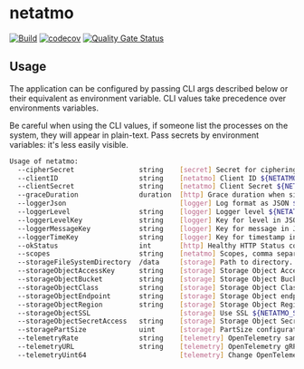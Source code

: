 # netatmo

[![Build](https://github.com/ViBiOh/netatmo/workflows/Build/badge.svg)](https://github.com/ViBiOh/netatmo/actions)
[![codecov](https://codecov.io/gh/ViBiOh/netatmo/branch/main/graph/badge.svg)](https://codecov.io/gh/ViBiOh/netatmo)
[![Quality Gate Status](https://sonarcloud.io/api/project_badges/measure?project=ViBiOh_netatmo&metric=alert_status)](https://sonarcloud.io/dashboard?id=ViBiOh_netatmo)

## Usage

The application can be configured by passing CLI args described below or their equivalent as environment variable. CLI values take precedence over environments variables.

Be careful when using the CLI values, if someone list the processes on the system, they will appear in plain-text. Pass secrets by environment variables: it's less easily visible.

```bash
Usage of netatmo:
  --cipherSecret                string    [secret] Secret for ciphering token ${NETATMO_CIPHER_SECRET}
  --clientID                    string    [netatmo] Client ID ${NETATMO_CLIENT_ID}
  --clientSecret                string    [netatmo] Client Secret ${NETATMO_CLIENT_SECRET}
  --graceDuration               duration  [http] Grace duration when signal received ${NETATMO_GRACE_DURATION} (default 30s)
  --loggerJson                            [logger] Log format as JSON ${NETATMO_LOGGER_JSON} (default false)
  --loggerLevel                 string    [logger] Logger level ${NETATMO_LOGGER_LEVEL} (default "INFO")
  --loggerLevelKey              string    [logger] Key for level in JSON ${NETATMO_LOGGER_LEVEL_KEY} (default "level")
  --loggerMessageKey            string    [logger] Key for message in JSON ${NETATMO_LOGGER_MESSAGE_KEY} (default "msg")
  --loggerTimeKey               string    [logger] Key for timestamp in JSON ${NETATMO_LOGGER_TIME_KEY} (default "time")
  --okStatus                    int       [http] Healthy HTTP Status code ${NETATMO_OK_STATUS} (default 204)
  --scopes                      string    [netatmo] Scopes, comma separated ${NETATMO_SCOPES}
  --storageFileSystemDirectory  /data     [storage] Path to directory. Default is dynamic. /data on a server and Current Working Directory in a terminal. ${NETATMO_STORAGE_FILE_SYSTEM_DIRECTORY} (default /Users/macbook/code/netatmo)
  --storageObjectAccessKey      string    [storage] Storage Object Access Key ${NETATMO_STORAGE_OBJECT_ACCESS_KEY}
  --storageObjectBucket         string    [storage] Storage Object Bucket ${NETATMO_STORAGE_OBJECT_BUCKET}
  --storageObjectClass          string    [storage] Storage Object Class ${NETATMO_STORAGE_OBJECT_CLASS}
  --storageObjectEndpoint       string    [storage] Storage Object endpoint ${NETATMO_STORAGE_OBJECT_ENDPOINT}
  --storageObjectRegion         string    [storage] Storage Object Region ${NETATMO_STORAGE_OBJECT_REGION}
  --storageObjectSSL                      [storage] Use SSL ${NETATMO_STORAGE_OBJECT_SSL} (default true)
  --storageObjectSecretAccess   string    [storage] Storage Object Secret Access ${NETATMO_STORAGE_OBJECT_SECRET_ACCESS}
  --storagePartSize             uint      [storage] PartSize configuration ${NETATMO_STORAGE_PART_SIZE} (default 5242880)
  --telemetryRate               string    [telemetry] OpenTelemetry sample rate, 'always', 'never' or a float value ${NETATMO_TELEMETRY_RATE} (default "always")
  --telemetryURL                string    [telemetry] OpenTelemetry gRPC endpoint (e.g. otel-exporter:4317) ${NETATMO_TELEMETRY_URL}
  --telemetryUint64                       [telemetry] Change OpenTelemetry Trace ID format to an unsigned int 64 ${NETATMO_TELEMETRY_UINT64} (default true)
```
